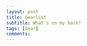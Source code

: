 ```yaml
---
layout: post
title: Gearlist
subtitle: What's on my back?
tags: [Gear]
comments: 
---
```


<script src="https://lighterpack.com/e/cvfqaf"></script><div id="cvfqaf"></div>
